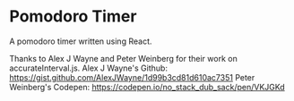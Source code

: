 # Pomodoro Timer

A pomodoro timer written using React.

Thanks to Alex J Wayne and Peter Weinberg for their work on accurateInterval.js.
Alex J Wayne's Github: https://gist.github.com/AlexJWayne/1d99b3cd81d610ac7351
Peter Weinberg's Codepen: https://codepen.io/no_stack_dub_sack/pen/VKJGKd
